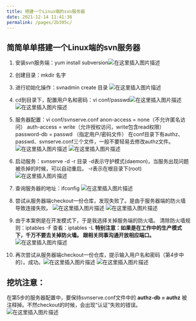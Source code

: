 ```yaml
---
title: 搭建一个Linux端的svn服务器
date: 2021-12-14 11:41:38
permalink: /pages/2b395c/
---
```

## 简简单单搭建一个Linux端的svn服务器

 1. 安装svn服务端：yum install subversion![在这里插入图片描述](https://img-blog.csdnimg.cn/20200918121908167.png?x-oss-process=image/watermark,type_ZmFuZ3poZW5naGVpdGk,shadow_10,text_aHR0cHM6Ly9ibG9nLmNzZG4ubmV0L0tPT0swMDc=,size_16,color_FFFFFF,t_70#pic_left)
 
 
 2. 创建目录：mkdir 名字
 3. 进行初始化操作：svnadmin create 目录
![在这里插入图片描述](https://img-blog.csdnimg.cn/20200918122237659.png?x-oss-process=image/watermark,type_ZmFuZ3poZW5naGVpdGk,shadow_10,text_aHR0cHM6Ly9ibG9nLmNzZG4ubmV0L0tPT0swMDc=,size_16,color_FFFFFF,t_70#pic_left)
 4. cd到目录下，配置用户名和密码：vi conf/passwd![在这里插入图片描述](https://img-blog.csdnimg.cn/20200918122623817.png?x-oss-process=image/watermark,type_ZmFuZ3poZW5naGVpdGk,shadow_10,text_aHR0cHM6Ly9ibG9nLmNzZG4ubmV0L0tPT0swMDc=,size_16,color_FFFFFF,t_70#pic_left)
![在这里插入图片描述](https://img-blog.csdnimg.cn/20200918122832529.png?x-oss-process=image/watermark,type_ZmFuZ3poZW5naGVpdGk,shadow_10,text_aHR0cHM6Ly9ibG9nLmNzZG4ubmV0L0tPT0swMDc=,size_16,color_FFFFFF,t_70#pic_left)
 5. 服务器配置：vi conf/svnserve.conf
 anon-access = none（不允许匿名访问）
 auth-access = write（允许授权访问，write包含read权限）
 password-db = passwd （指定用户/密码文件）
 在conf目录下有authz、passwd、svnserve.conf三个文件，一般不要轻易去修改authz文件。
 ![在这里插入图片描述](https://img-blog.csdnimg.cn/20200918123925495.png?x-oss-process=image/watermark,type_ZmFuZ3poZW5naGVpdGk,shadow_10,text_aHR0cHM6Ly9ibG9nLmNzZG4ubmV0L0tPT0swMDc=,size_16,color_FFFFFF,t_70#pic_left)
 ![在这里插入图片描述](https://img-blog.csdnimg.cn/20200918131211342.png?x-oss-process=image/watermark,type_ZmFuZ3poZW5naGVpdGk,shadow_10,text_aHR0cHM6Ly9ibG9nLmNzZG4ubmV0L0tPT0swMDc=,size_16,color_FFFFFF,t_70#pic_left)

 9. 启动服务：svnserve -d -r 目录
 -d表示守护模式(daemon)，当服务出现问题被杀掉的时候，可以自动重启。
 -r表示在根目录下(root)
![在这里插入图片描述](https://img-blog.csdnimg.cn/20200918124539818.png?x-oss-process=image/watermark,type_ZmFuZ3poZW5naGVpdGk,shadow_10,text_aHR0cHM6Ly9ibG9nLmNzZG4ubmV0L0tPT0swMDc=,size_16,color_FFFFFF,t_70#pic_left)
 7. 查询服务器的地址：ifconfig
 ![在这里插入图片描述](https://img-blog.csdnimg.cn/20200918124926857.png?x-oss-process=image/watermark,type_ZmFuZ3poZW5naGVpdGk,shadow_10,text_aHR0cHM6Ly9ibG9nLmNzZG4ubmV0L0tPT0swMDc=,size_16,color_FFFFFF,t_70#pic_left)
 8. 尝试从服务器端checkout一份仓库，发现失败了。是由于服务器端的防火墙导致连接失败。
![在这里插入图片描述](https://img-blog.csdnimg.cn/20200918125451867.png?x-oss-process=image/watermark,type_ZmFuZ3poZW5naGVpdGk,shadow_10,text_aHR0cHM6Ly9ibG9nLmNzZG4ubmV0L0tPT0swMDc=,size_16,color_FFFFFF,t_70#pic_left)
![在这里插入图片描述](https://img-blog.csdnimg.cn/20200918125549180.png?x-oss-process=image/watermark,type_ZmFuZ3poZW5naGVpdGk,shadow_10,text_aHR0cHM6Ly9ibG9nLmNzZG4ubmV0L0tPT0swMDc=,size_16,color_FFFFFF,t_70#pic_left)
 9. 由于本案例是在开发模式下，于是我选择关掉服务端的防火墙。
 清除防火墙规则：iptables -F
 查看：iptables -L
 **特别注意：如果是在工作中的生产模式下，千万不要去关掉防火墙。 跟相关同事沟通开放相应端口。**
![在这里插入图片描述](https://img-blog.csdnimg.cn/20200918130335369.png?x-oss-process=image/watermark,type_ZmFuZ3poZW5naGVpdGk,shadow_10,text_aHR0cHM6Ly9ibG9nLmNzZG4ubmV0L0tPT0swMDc=,size_16,color_FFFFFF,t_70#pic_left)
 10. 再次尝试从服务器端checkout一份仓库，提示输入用户名和密码（第4步中的）。成功。![在这里插入图片描述](https://img-blog.csdnimg.cn/20200918130619690.png?x-oss-process=image/watermark,type_ZmFuZ3poZW5naGVpdGk,shadow_10,text_aHR0cHM6Ly9ibG9nLmNzZG4ubmV0L0tPT0swMDc=,size_16,color_FFFFFF,t_70#pic_left)
![在这里插入图片描述](https://img-blog.csdnimg.cn/20200918130743905.png?x-oss-process=image/watermark,type_ZmFuZ3poZW5naGVpdGk,shadow_10,text_aHR0cHM6Ly9ibG9nLmNzZG4ubmV0L0tPT0swMDc=,size_16,color_FFFFFF,t_70#pic_left)


## 挖坑注意：
在第5步的服务器配置中，要保持svnserve.conf文件中的 **authz-db = authz** 被注释掉。不然checkout的时候，会出现“认证”失败的错误。
![在这里插入图片描述](https://img-blog.csdnimg.cn/20200918133510217.png?x-oss-process=image/watermark,type_ZmFuZ3poZW5naGVpdGk,shadow_10,text_aHR0cHM6Ly9ibG9nLmNzZG4ubmV0L0tPT0swMDc=,size_16,color_FFFFFF,t_70#pic_left)


